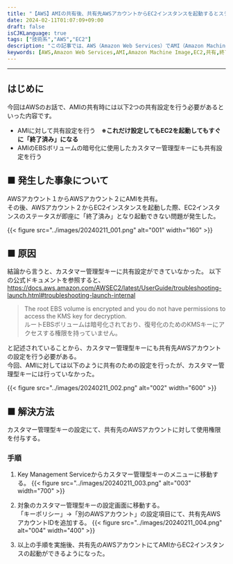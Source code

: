 ```yaml
---
title: "【AWS】AMIの共有後、共有先AWSアカウントからEC2インスタンスを起動するとステータスが即座に「終了済み」になった際の対応方法"
date: 2024-02-11T01:07:09+09:00
draft: false
isCJKLanguage: true
tags: ["技術系","AWS","EC2"]
description: "この記事では、AWS（Amazon Web Services）でAMI（Amazon Machine Image）を共有した後に、共有先のAWSアカウントからEC2インスタンスを起動した際にステータスが即座に「終了済み」となる問題について解決策を探ります。AMIの共有や起動に関する手順や設定の確認、エラーの原因と解決方法について詳しく解説します。"
keywords: [AWS,Amazon Web Services,AMI,Amazon Machine Image,EC2,共有,終了済み,エラー,解決方法,AWSアカウント,インスタンス,AMI共有]
---
```


---

## はじめに
今回はAWSのお話で、AMIの共有時には以下2つの共有設定を行う必要があるといった内容です。  
- AMIに対して共有設定を行う　**※これだけ設定してもEC2を起動してもすぐに「終了済み」になる**
- AMIのEBSボリュームの暗号化に使用したカスタマー管理型キーにも共有設定を行う

## ■ 発生した事象について
AWSアカウント１からAWSアカウント２にAMIを共有。  
その後、AWSアカウント２からEC2インスタンスを起動した際、EC2インスタンスのステータスが即座に「終了済み」となり起動できない問題が発生した。

{{< figure src="../images/20240211_001.png" alt="001" width="160" >}}

## ■ 原因
結論から言うと、カスタマー管理型キーに共有設定ができていなかった。
以下の公式ドキュメントを参照すると、
https://docs.aws.amazon.com/AWSEC2/latest/UserGuide/troubleshooting-launch.html#troubleshooting-launch-internal

>The root EBS volume is encrypted and you do not have permissions to access the KMS key for decryption.  
>ルートEBSボリュームは暗号化されており、復号化のためのKMSキーにアクセスする権限を持っていません。

と記述されていることから、カスタマー管理型キーにも共有先AWSアカウントの設定を行う必要がある。  
今回、AMIに対しては以下のように共有のための設定を行ったが、カスタマー管理型キーには行っていなかった。

{{< figure src="../images/20240211_002.png" alt="002" width="600" >}}

## ■ 解決方法
カスタマー管理型キーの設定にて、共有先のAWSアカウントに対して使用権限を付与する。

### 手順
1. Key Management Serviceからカスタマー管理型キーのメニューに移動する。
{{< figure src="../images/20240211_003.png" alt="003" width="700" >}}

2. 対象のカスタマー管理型キーの設定画面に移動する。  
「キーポリシー」→「別のAWSアカウント」の設定項目にて、共有先AWSアカウントIDを追加する。
{{< figure src="../images/20240211_004.png" alt="004" width="400" >}}

3. 以上の手順を実施後、共有先のAWSアカウントにてAMIからEC2インスタンスの起動ができるようになった。